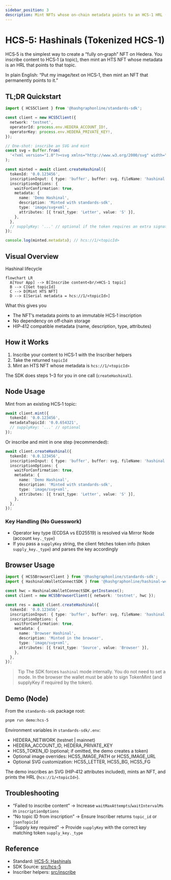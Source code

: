 ```yaml
---
sidebar_position: 3
description: Mint NFTs whose on-chain metadata points to an HCS‑1 HRL (hcs://1/<topicId>)
---
```


# HCS‑5: Hashinals (Tokenized HCS‑1)

HCS‑5 is the simplest way to create a “fully on‑graph” NFT on Hedera. You inscribe content to HCS‑1 (a topic), then mint an HTS NFT whose metadata is an HRL that points to that topic.

In plain English: “Put my image/text on HCS‑1, then mint an NFT that permanently points to it.”

## TL;DR Quickstart

```ts
import { HCS5Client } from '@hashgraphonline/standards-sdk';

const client = new HCS5Client({
  network: 'testnet',
  operatorId: process.env.HEDERA_ACCOUNT_ID!,
  operatorKey: process.env.HEDERA_PRIVATE_KEY!,
});

// One‑shot: inscribe an SVG and mint
const svg = Buffer.from(
  '<?xml version="1.0"?><svg xmlns="http://www.w3.org/2000/svg" width="512" height="512"><rect width="512" height="512" fill="#0d9488"/><text x="50%" y="56%" text-anchor="middle" dominant-baseline="middle" font-size="320" font-weight="700" fill="#fff">S</text></svg>'
);

const minted = await client.createHashinal({
  tokenId: '0.0.123456',
  inscriptionInput: { type: 'buffer', buffer: svg, fileName: 'hashinal.svg', mimeType: 'image/svg+xml' },
  inscriptionOptions: {
    waitForConfirmation: true,
    metadata: {
      name: 'Demo Hashinal',
      description: 'Minted with standards‑sdk',
      type: 'image/svg+xml',
      attributes: [{ trait_type: 'Letter', value: 'S' }],
    },
  },
  // supplyKey: '...' // optional if the token requires an extra signature
});

console.log(minted.metadata); // hcs://1/<topicId>
```

## Visual Overview

Hashinal lifecycle

```mermaid
flowchart LR
  A[Your App] --> B[Inscribe content<br/>HCS-1 topic]
  B --> C[Get topicId]
  C --> D[Mint HTS NFT]
  D --> E[Serial metadata = hcs://1/<topicId>]
```

What this gives you

- The NFT’s metadata points to an immutable HCS‑1 inscription
- No dependency on off‑chain storage
- HIP‑412 compatible metadata (name, description, type, attributes)

## How it Works

1. Inscribe your content to HCS‑1 with the Inscriber helpers
2. Take the returned `topicId`
3. Mint an HTS NFT whose metadata is `hcs://1/<topicId>`

The SDK does steps 1–3 for you in one call (`createHashinal`).

## Node Usage

Mint from an existing HCS‑1 topic:

```ts
await client.mint({
  tokenId: '0.0.123456',
  metadataTopicId: '0.0.654321',
  // supplyKey: '...' // optional
});
```

Or inscribe and mint in one step (recommended):

```ts
await client.createHashinal({
  tokenId: '0.0.123456',
  inscriptionInput: { type: 'buffer', buffer: svg, fileName: 'hashinal.svg', mimeType: 'image/svg+xml' },
  inscriptionOptions: {
    waitForConfirmation: true,
    metadata: {
      name: 'Demo Hashinal',
      description: 'Minted with standards‑sdk',
      type: 'image/svg+xml',
      attributes: [{ trait_type: 'Letter', value: 'S' }],
    },
  },
});
```

### Key Handling (No Guesswork)

- Operator key type (ECDSA vs ED25519) is resolved via Mirror Node (account `key._type`)
- If you pass a `supplyKey` string, the client fetches token info (token `supply_key._type`) and parses the key accordingly

## Browser Usage

```ts
import { HCS5BrowserClient } from '@hashgraphonline/standards-sdk';
import { HashinalsWalletConnectSDK } from '@hashgraphonline/hashinal-wc';

const hwc = HashinalsWalletConnectSDK.getInstance();
const client = new HCS5BrowserClient({ network: 'testnet', hwc });

const res = await client.createHashinal({
  tokenId: '0.0.123456',
  inscriptionInput: { type: 'buffer', buffer: svg, fileName: 'hashinal.svg', mimeType: 'image/svg+xml' },
  inscriptionOptions: {
    waitForConfirmation: true,
    metadata: {
      name: 'Browser Hashinal',
      description: 'Minted in the browser',
      type: 'image/svg+xml',
      attributes: [{ trait_type: 'Source', value: 'Browser' }],
    },
  },
});
```

> Tip
> The SDK forces `hashinal` mode internally. You do not need to set a mode.
> In the browser the wallet must be able to sign TokenMint (and supplyKey if required by the token).

## Demo (Node)

From the `standards-sdk` package root:

```bash
pnpm run demo:hcs-5
```

Environment variables in `standards-sdk/.env`:

- HEDERA_NETWORK (testnet | mainnet)
- HEDERA_ACCOUNT_ID, HEDERA_PRIVATE_KEY
- HCS5_TOKEN_ID (optional; if omitted, the demo creates a token)
- Optional image overrides: HCS5_IMAGE_PATH or HCS5_IMAGE_URL
- Optional SVG customization: HCS5_LETTER, HCS5_BG, HCS5_FG

The demo inscribes an SVG (HIP‑412 attributes included), mints an NFT, and prints the HRL (`hcs://1/<topicId>`).

## Troubleshooting

- “Failed to inscribe content” → Increase `waitMaxAttempts`/`waitIntervalMs` in `inscriptionOptions`
- “No topic ID from inscription” → Ensure Inscriber returns `topic_id` or `jsonTopicId`
- “Supply key required” → Provide `supplyKey` with the correct key matching token `supply_key._type`

## Reference

- Standard: [HCS‑5: Hashinals](/docs/standards/hcs-5)
- SDK Source: [src/hcs-5](https://github.com/hashgraph-online/standards-sdk/tree/main/src/hcs-5)
- Inscriber helpers: [src/inscribe](https://github.com/hashgraph-online/standards-sdk/tree/main/src/inscribe)
